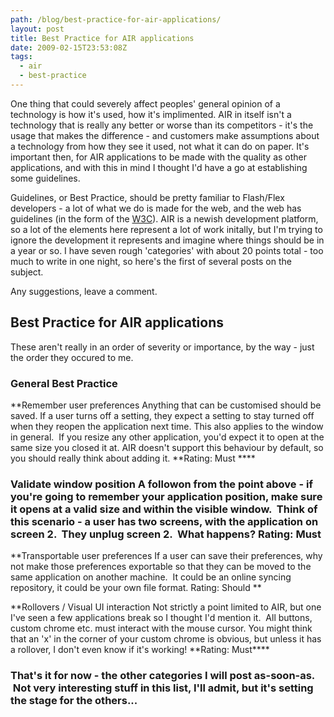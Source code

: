```yaml
---
path: /blog/best-practice-for-air-applications/
layout: post
title: Best Practice for AIR applications
date: 2009-02-15T23:53:08Z
tags:
  - air
  - best-practice
---
```


One thing that could severely affect peoples' general opinion of a technology is how it's used, how it's implimented. AIR in itself isn't a technology that is really any better or worse than its competitors - it's the usage that makes the difference - and customers make assumptions about a technology from how they see it used, not what it can do on paper. It's important then, for AIR applications to be made with the quality as other applications, and with this in mind I thought I'd have a go at establishing some guidelines.

Guidelines, or Best Practice, should be pretty familiar to Flash/Flex developers - a lot of what we do is made for the web, and the web has guidelines (in the form of the [W3C](http://www.w3.org/)). AIR is a newish development platform, so a lot of the elements here represent a lot of work initally, but I'm trying to ignore the development it represents and imagine where things should be in a year or so. I have seven rough 'categories' with about 20 points total - too much to write in one night, so here's the first of several posts on the subject.

Any suggestions, leave a comment.

## Best Practice for AIR applications

These aren't really in an order of severity or importance, by the way - just the order they occured to me.

### General Best Practice

**Remember user preferences Anything that can be customised should be saved. If a user turns off a setting, they expect a setting to stay turned off when they reopen the application next time. This also applies to the window in general.  If you resize any other application, you'd expect it to open at the same size you closed it at. AIR doesn't support this behaviour by default, so you should really think about adding it. **Rating: Must \*\*\*\*

### Validate window position A followon from the point above - if you're going to remember your application position, make sure it opens at a valid size and within the visible window.  Think of this scenario - a user has two screens, with the application on screen 2.  They unplug screen 2.  What happens? **Rating: Must**

**Transportable user preferences If a user can save their preferences, why not make those preferences exportable so that they can be moved to the same application on another machine.  It could be an online syncing repository, it could be your own file format. Rating: Should **

**Rollovers / Visual UI interaction Not strictly a point limited to AIR, but one I've seen a few applications break so I thought I'd mention it.  All buttons, custom chrome etc. must interact with the mouse cursor. You might think that an 'x' in the corner of your custom chrome is obvious, but unless it has a rollover, I don't even know if it's working! **Rating: Must\*\*\*\*

### That's it for now - the other categories I will post as-soon-as.  Not very interesting stuff in this list, I'll admit, but it's setting the stage for the others...
